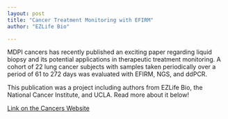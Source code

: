 ```yaml
---
layout: post
title: "Cancer Treatment Monitoring with EFIRM"
author: "EZLife Bio"

---
```


MDPI cancers has recently published an exciting paper regarding liquid biopsy and its potential applications in therapeutic treatment monitoring. A cohort of 22 lung cancer subjects with samples taken periodically over a period of 61 to 272 days was evaluated with EFIRM,  NGS, and ddPCR. 

This publication was a project including authors from EZLife Bio, the National Cancer Institute, and UCLA. Read more about it below!

<a href="https://www.mdpi.com/2072-6694/13/13/3342"> Link on the Cancers Website </a>
